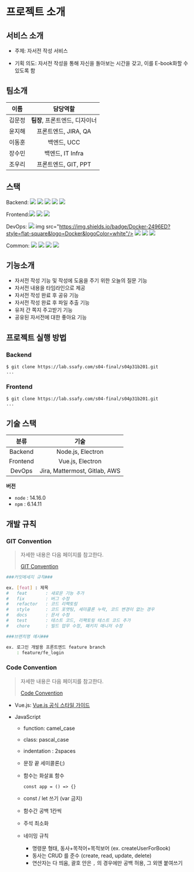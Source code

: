# 프로젝트 소개

## 서비스 소개

- 주제: 자서전 작성 서비스

- 기획 의도: 자서전 작성을 통해 자신을 돌아보는 시간을 갖고, 이를 E-book화할 수 있도록 함




## 팀소개

|  이름  |            담당역할            |
| :----: | :----------------------------: |
| 김문정 | **팀장**, 프론트엔드, 디자이너 |
| 윤지해 |      프론트엔드, JIRA, QA      |
| 이동훈 |          백엔드, UCC           |
| 장수민 |        백엔드, IT Infra        |
| 조우리 |      프론트엔드, GIT, PPT      |



## 스택

Backend: <img src="https://img.shields.io/badge/Node.js-339933?style=flat-square&logo=node.js&logoColor=black"> <img src="https://img.shields.io/badge/Express-000000?style=flat-square&logo=express&logoColor=white"> <img src="https://img.shields.io/badge/Swagger-85EA2D?style=flat-square&logo=swagger&logoColor=black"> <img src="https://img.shields.io/badge/Mysql-4479A1?style=flat-square&logo=Mysql&logoColor=white"> <img src="https://img.shields.io/badge/nodemon-76D04B?style=flat-square&logo=Nodemon&logoColor=black">

Frontend:<img src="https://img.shields.io/badge/Electron-47848F?style=flat-square&logo=electron&logoColor=black"> <img src="https://img.shields.io/badge/Vue.js-4FC08D?style=flat-square&logo=vue.js&logoColor=white">  <img src="https://img.shields.io/badge/CSS3-1572B6?style=flat-square&logo=CSS3&logoColor=white">

DevOps: <img src="https://img.shields.io/badge/Docker-2496ED?style=flat-square&logo=docker&logoColor=black"> img src="https://img.shields.io/badge/Docker-2496ED?style=flat-square&logo=Docker&logoColor=white"/> <img src="https://img.shields.io/badge/Amazon%20AWS-232F3E?style=flat-square&logo=amazon-aws&logoColor=white"> <img src="https://img.shields.io/badge/Jenkins-D24939?style=flat-square&logo=Jenkins&logoColor=black"/> <img src="https://img.shields.io/badge/NGINX-269539?style=flat-square&logo=NGINX&logoColor=black"/>

Common: <img src="https://img.shields.io/badge/GitLab-FCA121?style=flat-square&logo=GitLab&logoColor=black"/> <img src="https://img.shields.io/badge/Jira-0052CC?style=flat-square&logo=Jira&logoColor=white"/> <img src="https://img.shields.io/badge/JavaScript-F7DF1E?style=flat-square&logo=JavaScript&logoColor=black"> <img src="https://img.shields.io/badge/Visual%20Studio%20Code-007ACC?style=flat-square&logo=visual-studio-code&logoColor=white">



## 기능소개

- 자서전 작성 기능 및 작성에 도움을 주기 위한 오늘의 질문 기능
- 자서전 내용을 타임라인으로 제공
- 자서전 작성 완료 후 공유 기능
- 자서전 작성 완료 후 파일 추출 기능
- 유저 간 쪽지 주고받기 기능
- 공유된 자서전에 대한 좋아요 기능



## 프로젝트 실행 방법

### Backend

```text
$ git clone https://lab.ssafy.com/s04-final/s04p31b201.git
...
```

### Frontend

```text
$ git clone https://lab.ssafy.com/s04-final/s04p31b201.git
...
```



## 기술 스택

|   분류   |              기술              |
| :------: | :----------------------------: |
| Backend  |       Node.js, Electron        |
| Frontend |        Vue.js, Electron        |
|  DevOps  | Jira,  Mattermost, Gitlab, AWS |

**버전**

- `node` : 14.16.0
- `npm` : 6.14.11



## 개발 규칙

### GIT Convention

>자세한 내용은 다음 페이지를 참고한다.
>
>[GIT Convention](https://www.notion.so/GIT-Convention-e0a324b35a154a0ebdc8e9600b46fe41)

```bash
###커밋메세지 규칙###

ex. [feat] : 제목 
#   feat       : 새로운 기능 추가
#   fix        : 버그 수정
#   refactor   : 코드 리팩토링
#   style      : 코드 포맷팅, 세미콜론 누락, 코드 변경이 없는 경우
#   docs       : 문서 수정
#   test       : 테스트 코드, 리팩토링 테스트 코드 추가
#   chore      : 빌드 업무 수정, 패키지 매니저 수정

###브랜치명 예시###

ex. 로그인 개발용 프론트엔드 feature branch
	: feature/fe_login
```





### Code Convention

>자세한 내용은 다음 페이지를 참고한다.
>
>[Code Convention](https://www.notion.so/Code-Convention-ab35a4d0f439492589749090d4b68ec9)

- Vue.js: [Vue.js 공식 스타일 가이드](https://kr.vuejs.org/v2/style-guide/index.html)

- JavaScript

  - function: camel_case 

  - class: pascal_case 

  - indentation : 2spaces 

  - 문장 끝 세미콜론(;) 

  - 함수는 화살표 함수

    ```
    const app = () => {}
    ```

  - const / let 쓰기 (var 금지) 

  - 함수간 공백 1칸씩 

  - 주석 최소화 

  - 네이밍 규칙  

    - 명령문 형태, 동사+목적어+목적보어  (ex. createUserForBook)  
    - 동사는 CRUD 를 준수 (create, read, update, delete) 
    - 연산자는 다 띄움, 괄호 안은 `,` 의 경우에만 공백 허용, 그 외엔 붙여쓰기

